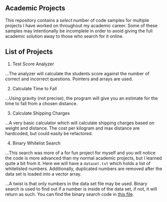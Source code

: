 ## Academic Projects

This repository contains a *select* number of code samples for multiple projects I have worked on throughout my academic career. Some of these samples may intentionally be incomplete in order to avoid giving the full academic solution away to those who search for it online.

## List of Projects

1. Test Score Analyzer

...The analyzer will calculate the students score against the number of correct and incorrect questions. Pointers and arrays are used.

2. Calculate Time to Fall

...Using gravity (not precise), the program will give you an estimate for the time to fall from a chosen distance.

3. Calculate Shipping Charges

...A very basic calculator which will calculate shipping charges based on weight and distance. The cost per kilogram and max distance are hardcoded, but could easily be refactored.

4. Binary Whitelist Search

...This search was more of a for fun project for myself and you will notice the code is more advanced than my normal academic projects, but I learned quite a bit from it. Here we will have a `dataset.txt` which holds a list of whitelisted numbers. Additionally, duplicated numbers are removed after the data set is loaded into a vector array.  

...A twist is that only numbers in the data set file may be used. Binary search is used to find out if a number is inside of the data set, if not, it will return as such. You can find the binary search code in [this file](Binary%20Whitelist%20Search/WhitelistBinary/BinarySearch.h).